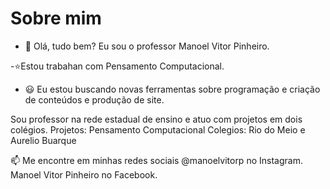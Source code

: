 # Sobre mim

- 👋 Olá, tudo bem? Eu sou o professor  Manoel Vitor Pinheiro.

-:star:Estou trabahan com Pensamento Computacional.

- :smiley: Eu estou buscando novas ferramentas sobre programação e  criação de conteúdos e produção de site.


 Sou professor na rede estadual de ensino e atuo com projetos em dois colégios. Projetos: Pensamento Computacional Colegios: Rio do Meio e Aurelio Buarque
 
 
 📫 Me encontre em minhas redes sociais @manoelvitorp no Instagram. Manoel Vitor Pinheiro no Facebook.
 

<!---
manoelpheiro/manoelpheiro is a ✨ special ✨ repository because its `README.md` (this file) appears on your GitHub profile.
You can click the Preview link to take a look at your changes.
--->
